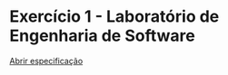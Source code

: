 Exercício 1 - Laboratório de Engenharia de Software
===================================================


[Abrir especificação](https://github.com/adlerosn/exLes1/blob/master/EX-LES-1-2016.pdf)